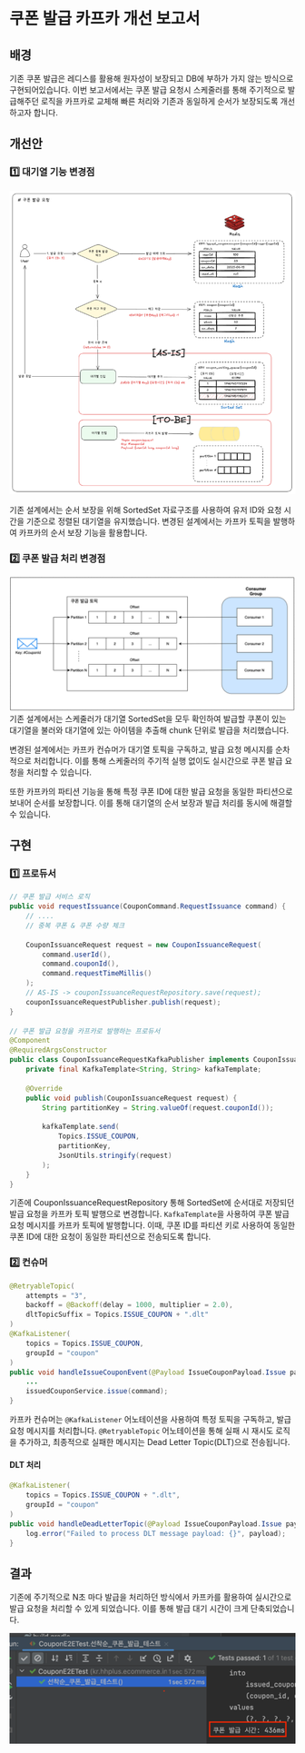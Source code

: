 # 쿠폰 발급 카프카 개선 보고서

## 배경
기존 쿠폰 발급은 레디스를 활용해 원자성이 보장되고 DB에 부하가 가지 않는 방식으로 구현되어있습니다.
이번 보고서에서는 쿠폰 발급 요청시 스케줄러를 통해 주기적으로 발급해주던 로직을 카프카로 교체해 빠른 처리와 기존과 동일하게 순서가 보장되도록 개선하고자 합니다.

## 개선안

### 1️⃣ 대기열 기능 변경점
![img.png](week9/대기열기능변경점.png)

기존 설계에서는 순서 보장을 위해 SortedSet 자료구조를 사용하여 유저 ID와 요청 시간을 기준으로 정렬된 대기열을 유지했습니다.
변경된 설계에서는 카프카 토픽을 발행하여 카프카의 순서 보장 기능을 활용합니다.

### 2️⃣ 쿠폰 발급 처리 변경점
![img_1.png](week9/쿠폰발급처리변경점.png)
기존 설계에서는 스케줄러가 대기열 SortedSet을 모두 확인하여 발급할 쿠폰이 있는 대기열을 불러와 대기열에 있는 아이템을 추출해 chunk 단위로 발급을 처리했습니다.

변경된 설계에서는 카프카 컨슈머가 대기열 토픽을 구독하고, 발급 요청 메시지를 순차적으로 처리합니다. 이를 통해 스케줄러의 주기적 실행 없이도 실시간으로 쿠폰 발급 요청을 처리할 수 있습니다.

또한 카프카의 파티션 기능을 통해 특정 쿠폰 ID에 대한 발급 요청을 동일한 파티션으로 보내어 순서를 보장합니다. 이를 통해 대기열의 순서 보장과 발급 처리를 동시에 해결할 수 있습니다.

## 구현
### 1️⃣ 프로듀서
```java
// 쿠폰 발급 서비스 로직
public void requestIssuance(CouponCommand.RequestIssuance command) {
    // ....
    // 중복 쿠폰 & 쿠폰 수량 체크

    CouponIssuanceRequest request = new CouponIssuanceRequest(
        command.userId(),
        command.couponId(),
        command.requestTimeMillis()
    );
    // AS-IS -> couponIssuanceRequestRepository.save(request);
    couponIssuanceRequestPublisher.publish(request);
}

// 쿠폰 발급 요청을 카프카로 발행하는 프로듀서
@Component
@RequiredArgsConstructor
public class CouponIssuanceRequestKafkaPublisher implements CouponIssuanceRequestPublisher {
    private final KafkaTemplate<String, String> kafkaTemplate;

    @Override
    public void publish(CouponIssuanceRequest request) {
        String partitionKey = String.valueOf(request.couponId());

        kafkaTemplate.send(
            Topics.ISSUE_COUPON,
            partitionKey,
            JsonUtils.stringify(request)
        );
    }
}
```

기존에 CouponIssuanceRequestRepository 통해 SortedSet에 순서대로 저장되던 발급 요청을 카프카 토픽 발행으로 변경합니다.
`KafkaTemplate`을 사용하여 쿠폰 발급 요청 메시지를 카프카 토픽에 발행합니다. 이때, 쿠폰 ID를 파티션 키로 사용하여 동일한 쿠폰 ID에 대한 요청이 동일한 파티션으로 전송되도록 합니다.

### 2️⃣ 컨슈머
```java
@RetryableTopic(
    attempts = "3",
    backoff = @Backoff(delay = 1000, multiplier = 2.0),
    dltTopicSuffix = Topics.ISSUE_COUPON + ".dlt"
)
@KafkaListener(
    topics = Topics.ISSUE_COUPON,
    groupId = "coupon"
)
public void handleIssueCouponEvent(@Payload IssueCouponPayload.Issue payload) {
    ...
    issuedCouponService.issue(command);
}
```
카프카 컨슈머는 `@KafkaListener` 어노테이션을 사용하여 특정 토픽을 구독하고, 발급 요청 메시지를 처리합니다. `@RetryableTopic` 어노테이션을 통해 실패 시 재시도 로직을 추가하고, 최종적으로 실패한 메시지는 Dead Letter Topic(DLT)으로 전송됩니다.

#### DLT 처리

```java
@KafkaListener(
    topics = Topics.ISSUE_COUPON + ".dlt",
    groupId = "coupon"
)
public void handleDeadLetterTopic(@Payload IssueCouponPayload.Issue payload)  {
    log.error("Failed to process DLT message payload: {}", payload);
}
```


## 결과
기존에 주기적으로 N초 마다 발급을 처리하던 방식에서 카프카를 활용하여 실시간으로 발급 요청을 처리할 수 있게 되었습니다. 이를 통해 발급 대기 시간이 크게 단축되었습니다.

![img_2.png](week9/쿠폰발급시간_테스트.png)